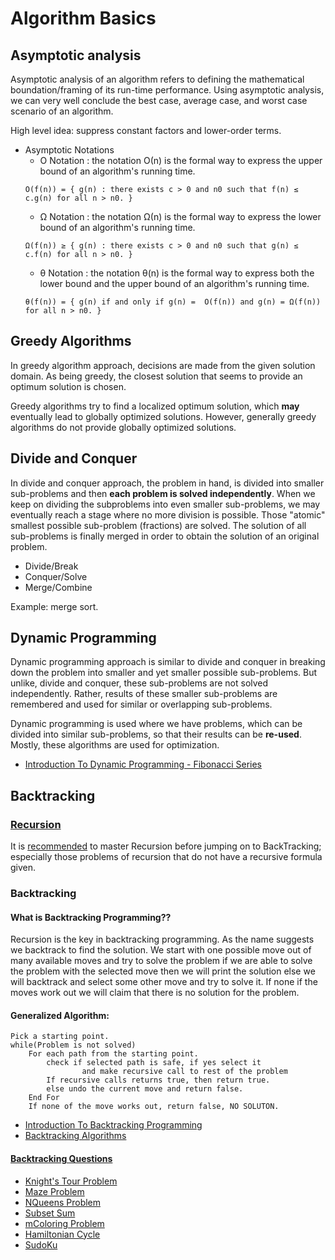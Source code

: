 # Algorithm Basics
## Asymptotic analysis
Asymptotic analysis of an algorithm refers to defining the mathematical boundation/framing of its run-time performance. Using asymptotic analysis, we can very well conclude the best case, average case, and worst case scenario of an algorithm.

High level idea: suppress constant factors and lower-order terms.

- Asymptotic Notations
  - Ο Notation : the notation Ο(n) is the formal way to express the upper bound of an algorithm's running time.
  ```
  Ο(f(n)) = { g(n) : there exists c > 0 and n0 such that f(n) ≤ c.g(n) for all n > n0. }
  ```
  - Ω Notation : the notation Ω(n) is the formal way to express the lower bound of an algorithm's running time.
  ```
  Ω(f(n)) ≥ { g(n) : there exists c > 0 and n0 such that g(n) ≤ c.f(n) for all n > n0. }
  ```
  - θ Notation : the notation θ(n) is the formal way to express both the lower bound and the upper bound of an algorithm's running time.
  ```
  θ(f(n)) = { g(n) if and only if g(n) =  Ο(f(n)) and g(n) = Ω(f(n)) for all n > n0. }
  ```


## Greedy Algorithms
In greedy algorithm approach, decisions are made from the given solution domain. As being greedy, the closest solution that seems to provide an optimum solution is chosen.

Greedy algorithms try to find a localized optimum solution, which **may** eventually lead to globally optimized solutions. However, generally greedy algorithms do not provide globally optimized solutions.

## Divide and Conquer
In divide and conquer approach, the problem in hand, is divided into smaller sub-problems and then **each problem is solved independently**. When we keep on dividing the subproblems into even smaller sub-problems, we may eventually reach a stage where no more division is possible. Those "atomic" smallest possible sub-problem (fractions) are solved. The solution of all sub-problems is finally merged in order to obtain the solution of an original problem.

- Divide/Break
- Conquer/Solve
- Merge/Combine

Example: merge sort.

## Dynamic Programming
Dynamic programming approach is similar to divide and conquer in breaking down the problem into smaller and yet smaller possible sub-problems. But unlike, divide and conquer, these sub-problems are not solved independently. Rather, results of these smaller sub-problems are remembered and used for similar or overlapping sub-problems.

Dynamic programming is used where we have problems, which can be divided into similar sub-problems, so that their results can be **re-used**. Mostly, these algorithms are used for optimization.

- [Introduction To Dynamic Programming - Fibonacci Series](http://algorithms.tutorialhorizon.com/introduction-to-dynamic-programming-fibonacci-series/)

## Backtracking
### [Recursion](http://www.geeksforgeeks.org/recursion/)
It is [recommended](https://www.quora.com/What-are-the-good-tutorials-for-learning-backtracking-algorithms-especially-for-the-beginners) to master Recursion before jumping on to BackTracking; especially those problems of recursion that do not have a recursive formula given.

### Backtracking
#### What is Backtracking Programming??

Recursion is the key in backtracking programming. As the name suggests we backtrack to find the solution. We start with one possible move out of many available moves and try to solve the problem if we are able to solve the problem with the selected move then we will print the solution else we will backtrack and select some other move and try to solve it. If none if the moves work out we will claim that there is no solution for the problem.

#### Generalized Algorithm:
```
Pick a starting point.
while(Problem is not solved)
	For each path from the starting point.
		check if selected path is safe, if yes select it
                and make recursive call to rest of the problem
		If recursive calls returns true, then return true.
		else undo the current move and return false.
	End For
	If none of the move works out, return false, NO SOLUTON.
```

- [Introduction To Backtracking Programming](http://algorithms.tutorialhorizon.com/introduction-to-backtracking-programming/)
- [Backtracking Algorithms](http://www.geeksforgeeks.org/backtracking-algorithms/)

#### [Backtracking Questions](http://www.geeksforgeeks.org/category/algorithm/backtracking/)
- [Knight's Tour Problem](http://www.geeksforgeeks.org/backtracking-set-1-the-knights-tour-problem/)
- [Maze Problem](http://www.geeksforgeeks.org/backttracking-set-2-rat-in-a-maze/)
- [NQueens Problem](http://www.geeksforgeeks.org/backtracking-set-3-n-queen-problem/)
- [Subset Sum](http://www.geeksforgeeks.org/backttracking-set-4-subset-sum/)
- [mColoring Problem](http://www.geeksforgeeks.org/backttracking-set-5-m-coloring-problem/)
- [Hamiltonian Cycle](http://www.geeksforgeeks.org/backtracking-set-7-hamiltonian-cycle/)
- [SudoKu](http://www.geeksforgeeks.org/backtracking-set-7-suduku/)
